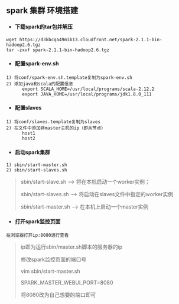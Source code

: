 ## spark 集群 环境搭建
+ #### 下载spark的tar包并解压
```
wget https://d3kbcqa49mib13.cloudfront.net/spark-2.1.1-bin-hadoop2.6.tgz
tar -zxvf spark-2.1.1-bin-hadoop2.6.tgz
```
+ #### 配置spark-env.sh
```
1) 将conf/spark-env.sh.template复制为spark-env.sh
2) 添加java和scala的配置信息
      export SCALA_HOME=/usr/local/programs/scala-2.12.2
      export JAVA_HOME=/usr/local/programs/jdk1.8.0_111
```
+ #### 配置slaves
```
1) 将conf/slaves.template复制为slaves
2) 在文件中添加非master主机的ip（即从节点）
      host1
      host2
```
+ #### 启动spark集群
```
1) sbin/start-master.sh
2) sbin/start-slaves.sh
```
> sbin/start-slave.sh ——> 将在本机启动一个worker实例；
>
> sbin/start-slaves.sh ——> 将启动在slaves文件中指定的worker实例
>
> sbin/start-master.sh ——> 在本机上启动一个master实例
>
+ #### 打开spark监控页面
```
在浏览器打开ip:8080进行查看
```
> ip即为运行sbin/master.sh脚本的服务器的ip
>
> 修改spark监控页面的端口号
>
> vim sbin/start-master.sh
>
> SPARK_MASTER_WEBUI_PORT=8080
>
> 将8080改为自己想要的端口即可
